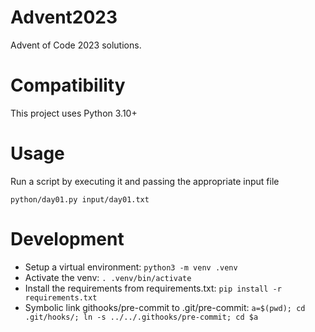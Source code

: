 # Advent2023
Advent of Code 2023 solutions.

# Compatibility
This project uses Python 3.10+

# Usage
Run a script by executing it and passing the appropriate input file

```
python/day01.py input/day01.txt
```

# Development
- Setup a virtual environment: `python3 -m venv .venv`
- Activate the venv: `. .venv/bin/activate`
- Install the requirements from requirements.txt: `pip install -r requirements.txt`
- Symbolic link githooks/pre-commit to .git/pre-commit: `a=$(pwd); cd .git/hooks/; ln -s ../../.githooks/pre-commit; cd $a`